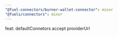 ```yaml
---
"@fuel-connectors/burner-wallet-connector": minor
"@fuels/connectors": minor
---
```


feat: defaultConnetors accept providerUrl
